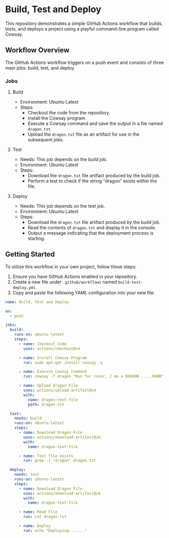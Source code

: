 # Build, Test and Deploy

This repository demonstrates a simple GitHub Actions workflow that builds, tests, and deploys a project using a playful command-line program called Cowsay.

## Workflow Overview

The GitHub Actions workflow triggers on a push event and consists of three main jobs: build, test, and deploy.

### Jobs

1. Build
   - Environment: Ubuntu Latest
   - Steps:
     - Checkout the code from the repository.
     - Install the Cowsay program.
     - Execute a Cowsay command and save the output in a file named `dragon.txt`.
     - Upload the `dragon.txt` file as an artifact for use in the subsequent jobs.

2. Test
   - Needs: This job depends on the build job.
   - Environment: Ubuntu Latest
   - Steps:
     - Download the `dragon.txt` file artifact produced by the build job.
     - Perform a test to check if the string "dragon" exists within the file.

3. Deploy
   - Needs: This job depends on the test job.
   - Environment: Ubuntu Latest
   - Steps:
     - Download the `dragon.txt` file artifact produced by the build job.
     - Read the contents of `dragon.txt` and display it in the console.
     - Output a message indicating that the deployment process is starting.

## Getting Started

To utilize this workflow in your own project, follow these steps:

1. Ensure you have GitHub Actions enabled in your repository.
2. Create a new file under `.github/workflows` named `build-test-deploy.yml`.
3. Copy and paste the following YAML configuration into your new file:

```yaml
name: Build, Test and Deploy

on:
  - push 

jobs:
  build:
    runs-on: ubuntu-latest
    steps:
      - name: Checkout Code
        uses: actions/checkout@v4

      - name: Install Cowsay Program
        run: sudo apt-get install cowsay -y

      - name: Execute Cowsay Command 
        run: cowsay -f dragon "Run for cover, I am a DRAGON......RAWR" >> dragon.txt

      - name: Upload Dragon File
        uses: actions/upload-artifact@v4
        with:
          name: dragon-text-file
          path: dragon.txt

  test: 
    needs: build
    runs-on: ubuntu-latest
    steps:
      - name: Download Dragon File
        uses: actions/download-artifact@v4
        with:
          name: dragon-text-file

      - name: Test file exists 
        run: grep -i "dragon" dragon.txt

  deploy: 
    needs: test
    runs-on: ubuntu-latest
    steps: 
      - name: Download Dragon File
        uses: actions/download-artifact@v4
        with:
          name: dragon-text-file

      - name: Read File
        run: cat dragon.txt

      - name: Deploy 
        run: echo "Deploying......."
